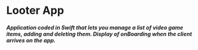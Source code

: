 # Looter App

##### Application coded in Swift that lets you manage a list of video game items, adding and deleting them. Display of onBoarding when the client arrives on the app.



